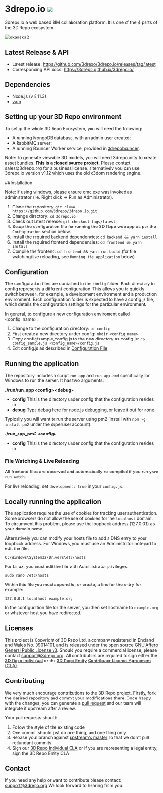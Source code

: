 # 3drepo.io ![](https://travis-ci.org/3drepo/3drepo.io.svg?branch=master)

3drepo.io a web based BIM collaboration platform. It is one of the 4 parts of the 3D Repo ecosystem. 

![skanska2](https://user-images.githubusercontent.com/3008807/32048840-c75fc92e-ba42-11e7-964d-1587974dce6e.png)

## Latest Release & API
* Latest release: https://github.com/3drepo/3drepo.io/releases/tag/latest
* Corresponding API docs: https://3drepo.github.io/3drepo.io/

## Dependencies

* Node.js (v 8.11.3)
* [yarn](https://yarnpkg.com/lang/en/docs/install/)

## Setting up your 3D Repo environment
To setup the whole 3D Repo Ecosystem, you will need the following:
- A running MongoDB database, with an admin user created;
- A RabbitMQ server;
- A running Bouncer Worker service, provided in [3drepobouncer](https://github.com/3drepo/3drepobouncer).

Note: To generate viewable 3D models, you will need 3drepounity to create asset bundles. **This is a closed source project**. Please contact sales@3drepo.org for a business license, alternatively you can use 3drepo.io version v1.12 which uses the old x3dom rendering engine.

##Installation

Note: If using windows, please ensure cmd.exe was invoked as administrator (i.e. Right click -> Run as Administrator).

1. Clone the repository: `git clone https://github.com/3drepo/3drepo.io.git`
2. Change directory: `cd 3drepo.io`
3. Check out latest release: `git checkout tags/latest`
5. Setup the configuration file for running the 3D Repo web app as per the `Configuration` section below.
6. Install the required backend dependencies: `cd backend && yarn install`
7. Install the required frontend dependencies: `cd frontend && yarn install`
8. Compile the frontend: `cd frontend && yarn run build` (for file watching/live reloading, see `Running the application` below)

Configuration
-------------

The configuration files are contained in the `config` folder. Each directory in config represents a different configuration. This allows you to quickly switch between, for example, a development environment and a production environment. Each configuration folder is expected to have a config.js file, which details the configuration settings for the particular environment.

In general, to configure a new configuration enviroment called <config_name>:
 
1. Change to the configuration directory: `cd config`
2. First create a new directory under config: `mkdir <config_name>`
3. Copy config/sample_config.js to the new directory as config.js: `cp config_sample.js <config_name>/config.js`
4. Edit config.js as described in [Configuration File](https://github.com/3drepo/3drepo.io/wiki/Configuration-File)

Running the application
-----------------------

The repository includes a script `run_app` and `run_app.cmd` specifically for Windows to run the server. It has two arguments:

**./run/run_app \<config\> \<debug\>**
* **config** This is the directory under config that the configuration resides in
* **debug** Type debug here for node.js debugging, or leave it out for none.
  
Typically you will want to run the server using pm2 (install with `npm -g install pm2` under the superuser account):

**./run_app_pm2 \<config\>**
* **config** This is the directory under config that the configuration resides in

### File Watching & Live Reloading

All frontend files are observed and automatically re-compiled if you run `yarn run watch`.

For live reloading, set `development: true` in your `config.js`.

## Locally running the application

The application requires the use of cookies for tracking user authentication. Some browsers do not
allow the use of cookies for the `localhost` domain. To circumvent this problem, please use the loopback address (127.0.0.1) as your domain name.

Alternatively you can modify your hosts file to add a DNS entry to your loopback address. For Windows, you must use an Administrator notepad to edit the file:

`C:\Windows\System32\Drivers\etc\hosts`

For Linux, you must edit the file with Administrator privileges:

`sudo nano /etc/hosts`

Within this file you must append to, or create, a line for the entry for example:

`127.0.0.1 localhost example.org`

In the configuration file for the server, you then set hostname to `example.org` or whatever host you have redirected.

## Licenses
This project is Copyright of [3D Repo Ltd](http://3drepo.org), a company registered in England and Wales No. 09014101, and is released under the open source [GNU Affero General Public License v3](http://www.gnu.org/licenses/agpl-3.0.en.html). Should you require a commercial license, please contact [support@3drepo.org](mailto:support@3drepo.org). All contributors are required to sign either the [3D Repo Individual](https://gist.github.com/jozefdobos/e177af804c9bcd217b73) or the [3D Repo Entity](https://gist.github.com/jozefdobos/c7c4c1c18cfb211c45d2) [Contributor License Agreement (CLA)](https://en.wikipedia.org/wiki/Contributor_License_Agreement).

## Contributing
We very much encourage contributions to the 3D Repo project. Firstly, fork the desired repository and commit your modifications there. Once happy with the changes, you can generate a [pull request](https://help.github.com/articles/using-pull-requests/) and our team will integrate it upstream after a review.

Your pull requests should:

1. Follow the style of the existing code
2. One commit should just do one thing, and one thing only
3. Rebase your branch against [upstream's master](https://help.github.com/articles/merging-an-upstream-repository-into-your-fork/) so that we don't pull redundant commits
4. Sign our [3D Repo Individual CLA](https://gist.github.com/jozefdobos/e177af804c9bcd217b73) or if you are representing a legal entity, sign the [3D Repo Entity CLA](https://gist.github.com/jozefdobos/c7c4c1c18cfb211c45d2)


## Contact

If you need any help or want to contribute please contact: [support@3drepo.org](mailto:support@3drepo.org)
We look forward to hearing from you.
